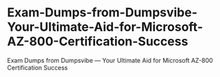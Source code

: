 # Exam-Dumps-from-Dumpsvibe-Your-Ultimate-Aid-for-Microsoft-AZ-800-Certification-Success
Exam Dumps from Dumpsvibe — Your Ultimate Aid for Microsoft AZ-800 Certification Success
